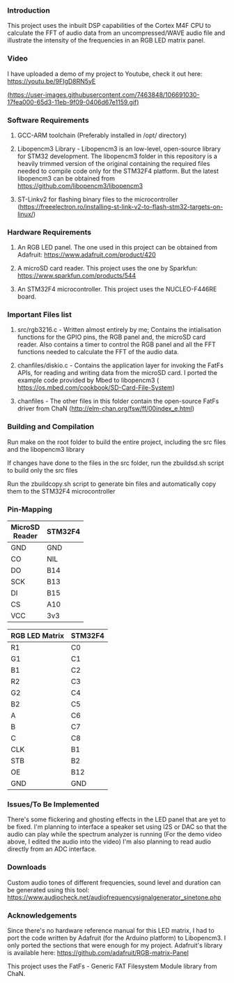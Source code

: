 <h3>Introduction</h3>

This project uses the inbuilt DSP capabilities of the Cortex M4F CPU to calculate the FFT of audio data from an uncompressed/WAVE audio file and illustrate the intensity of the frequencies in an RGB LED matrix panel.

<h3>Video</h3>

I have uploaded a demo of my project to Youtube, check it out here: https://youtu.be/9FIgD8RN5yE

[(https://user-images.githubusercontent.com/7463848/106691030-17fea000-65d3-11eb-9f09-0406d67e1159.gif)](https://www.youtube.com/watch?v=9FIgD8RN5yE)


<h3>Software Requirements</h3>

1. GCC-ARM toolchain (Preferably installed in /opt/ directory)

2. Libopencm3 Library - Libopencm3 is an low-level, open-source library for STM32 development. The libopencm3 folder in this repository is a heavily trimmed version of the original containing the required files needed to compile code only for the STM32F4 platform. But the latest libopencm3 can be obtained from https://github.com/libopencm3/libopencm3

3. ST-Linkv2 for flashing binary files to the microcontroller (https://freeelectron.ro/installing-st-link-v2-to-flash-stm32-targets-on-linux/)

<h3>Hardware Requirements</h3>

1. An RGB LED panel. The one used in this project can be obtained from Adafruit: https://www.adafruit.com/product/420

2. A microSD card reader. This project uses the one by Sparkfun: https://www.sparkfun.com/products/544

3. An STM32F4 microcontroller. This project uses the NUCLEO-F446RE board.

<h3>Important Files list</h3>

1. src/rgb3216.c - Written almost entirely by me; Contains the intialisation functions for the GPIO pins, the RGB panel and, the microSD card reader. Also contains a timer to control the RGB panel and all the FFT functions needed to calculate the FFT of the audio data.

2. chanfiles/diskio.c - Contains the application layer for invoking the FatFs APIs, for reading and writing data from the microSD card. I ported the example code provided by Mbed to libopencm3 ( https://os.mbed.com/cookbook/SD-Card-File-System)

3. chanfiles - The other files in this folder contain the open-source FatFs driver from ChaN (http://elm-chan.org/fsw/ff/00index_e.html)


<h3>Building and Compilation</h3>

Run make on the root folder to build the entire project, including the src files and the libopencm3 library

If changes have done to the files in the src folder, run the zbuildsd.sh script to build only the src files

Run the zbuildcopy.sh script to generate bin files and automatically copy them to the STM32F4 microcontroller

<h3>Pin-Mapping</h3>

<table>
<thead>
  <tr>
    <th>MicroSD <br>Reader</th>
    <th>STM32F4</th>
  </tr>
</thead>
<tbody>
  <tr>
    <td>GND</td>
    <td>GND</td>
  </tr>
  <tr>
    <td>CO</td>
    <td>NIL</td>
  </tr>
  <tr>
    <td>DO</td>
    <td>B14</td>
  </tr>
  <tr>
    <td>SCK</td>
    <td>B13</td>
  </tr>
  <tr>
    <td>DI</td>
    <td>B15</td>
  </tr>
  <tr>
    <td>CS</td>
    <td>A10</td>
  </tr>
  <tr>
    <td>VCC</td>
    <td>3v3</td>
  </tr>
</tbody>
</table>


<table>
<thead>
  <tr>
    <th>RGB LED Matrix</th>
    <th>STM32F4</th>
  </tr>
</thead>
<tbody>
  <tr>
    <td>R1</td>
    <td>C0</td>
  </tr>
  <tr>
    <td>G1</td>
    <td>C1</td>
  </tr>
  <tr>
    <td>B1</td>
    <td>C2</td>
  </tr>
  <tr>
    <td>R2</td>
    <td>C3</td>
  </tr>
  <tr>
    <td>G2</td>
    <td>C4</td>
  </tr>
  <tr>
    <td>B2</td>
    <td>C5</td>
  </tr>
  <tr>
    <td>A</td>
    <td>C6</td>
  </tr>
  <tr>
    <td>B</td>
    <td>C7</td>
  </tr>
  <tr>
    <td>C</td>
    <td>C8</td>
  </tr>
  <tr>
    <td>CLK</td>
    <td>B1</td>
  </tr>
  <tr>
    <td>STB</td>
    <td>B2</td>
  </tr>
  <tr>
    <td>OE</td>
    <td>B12</td>
  </tr>
  <tr>
    <td>GND</td>
    <td>GND</td>
  </tr>
</tbody>
</table>



<h3>Issues/To Be Implemented</h3>

There's some flickering and ghosting effects in the LED panel that are yet to be fixed.
I'm planning to interface a speaker set using I2S or DAC so that the audio can play while the spectrum analyzer is running (For the demo video above, I edited the audio into the video)
I'm also planning to read audio directly from an ADC interface.

<h3>Downloads</h3>

Custom audio tones of different frequencies, sound level and duration can be generated using this tool: https://www.audiocheck.net/audiofrequencysignalgenerator_sinetone.php

<h3>Acknowledgements</h3>

Since there's no hardware reference manual for this LED matrix, I had to port the code written by Adafruit (for the Arduino platform) to Libopencm3. I only ported the sections that were enough for my project. Adafruit's library is available here: https://github.com/adafruit/RGB-matrix-Panel

This project uses the FatFs - Generic FAT Filesystem Module library from ChaN.

